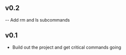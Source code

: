 ## v0.2
-- Add rm and ls subcommands

## v0.1
- Build out the project and get critical commands going

